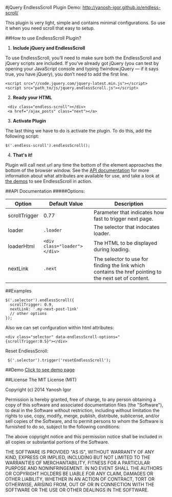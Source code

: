 #jQuery EndlessScroll Plugin
Demo: http://yanosh-igor.github.io/endless-scroll/

This plugin is very light, simple and contains minimal configurations. So use it when you need scroll that easy to setup.

##How to use EndlessScroll Plugin?
1. **Include jQuery and EndlessScroll**

  To use EndlessScroll, you’ll need to make sure both the EndlessScroll and jQuery scripts are included. If you’ve already got jQuery (you can test by opening your JavaScript console and typing !!window.jQuery — if it says true, you have jQuery), you don’t need to add the first line.

  ```
  <script src="//code.jquery.com/jquery-latest.min.js"></script>
  <script src="path_to/js/jquery.endlessScroll.js"></script>
  ```

2. **Ready your HTML**
  ```
   <div class="endless-scroll"></div>
   <a href="/ajax_posts" class="next"></a>
  ```
3.  **Activate Plugin**

  The last thing we have to do is activate the plugin. To do this, add the following script:
  ```
  $('.endless-scroll').endlessScroll();
  ```
4. **That's it!**
 
  Plugin will call next url any time the bottom of the element approaches the bottom of the browser window. See the [API documentation](https://github.com/yanosh-igor/endless-scroll/blob/master/README.md#api-documentation) for more information about what attributes are available for use, and take a look at [the demos](http://yanosh-igor.github.io/endless-scroll/) to see EndlessScroll in action.

##API Documentation
#####Options:

Option        | Default Value | Description
------------- | ------------- | -------------
scrollTrigger | 0.77 | Parameter that indicates how fast to trigger next page.
loader        | `.loader` | The selector that indocates loader.
loaderHtml    | `<div class="loader"></div>` | The HTML to be displayed during loading.
nextLink      | `.next` | The selector to use for finding the link which contains the href pointing to the next set of content. 

##Examples

```
$('.selector').endlessScroll({
  scrollTrigger: 0.9,
  nextLink: '.my-next-post-link'
  // other options
});
```
Also we can set confguration within html attributes:
```
<div class="selector" data-endlessScroll-options="{scrollTrigger:0.5}"></div>
```
Reset EndlessScroll:

` $('.selector').trigger('resetEndlessScroll');`

##Demo
[Click to see demo page](http://yanosh-igor.github.io/endless-scroll/)


##License
The MIT License (MIT)

Copyright (c) 2014 Yanosh Igor

Permission is hereby granted, free of charge, to any person obtaining a copy
of this software and associated documentation files (the "Software"), to deal
in the Software without restriction, including without limitation the rights
to use, copy, modify, merge, publish, distribute, sublicense, and/or sell
copies of the Software, and to permit persons to whom the Software is
furnished to do so, subject to the following conditions:

The above copyright notice and this permission notice shall be included in
all copies or substantial portions of the Software.

THE SOFTWARE IS PROVIDED "AS IS", WITHOUT WARRANTY OF ANY KIND, EXPRESS OR
IMPLIED, INCLUDING BUT NOT LIMITED TO THE WARRANTIES OF MERCHANTABILITY,
FITNESS FOR A PARTICULAR PURPOSE AND NONINFRINGEMENT. IN NO EVENT SHALL THE
AUTHORS OR COPYRIGHT HOLDERS BE LIABLE FOR ANY CLAIM, DAMAGES OR OTHER
LIABILITY, WHETHER IN AN ACTION OF CONTRACT, TORT OR OTHERWISE, ARISING FROM,
OUT OF OR IN CONNECTION WITH THE SOFTWARE OR THE USE OR OTHER DEALINGS IN
THE SOFTWARE.

